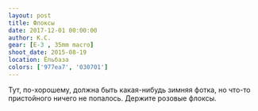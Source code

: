 ```yaml
---
layout: post
title: Флоксы
date: 2017-12-01 00:00:00
author: К.С.
gear: [E-3 , 35mm macro]
shoot_date: 2015-08-19
location: Ёльбаза
colors: ['977ea7', '030701']
---
```

Тут, по-хорошему, должна быть какая-нибудь зимняя фотка, но что-то пристойного ничего не попалось. Держите розовые флоксы.
